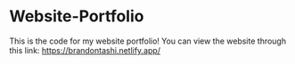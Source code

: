 # Website-Portfolio

This is the code for my website portfolio!
You can view the website through this link: https://brandontashi.netlify.app/

